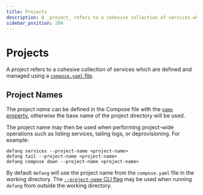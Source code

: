 ```yaml
---
title: Projects
description: A _project_ refers to a cohesive collection of services which are defined and managed using a `compose.yml` file.
sidebar_position: 200
---
```


# Projects

A _project_ refers to a cohesive collection of services which are defined and managed using a [`compose.yaml` file](./compose.md).

## Project Names

The _project name_ can be defined in the Compose file with the [`name` property](https://docs.docker.com/compose/compose-file/04-version-and-name/#name-top-level-element), otherwise the base name of the project directory will be used.

The project name may then be used when performing project-wide operations such as listing services, tailing logs, or deprovisioning. For example:
```
defang services --project-name <project-name>
defang tail --project-name <project-name>
defang compose down --project-name <project-name>
```

By default `defang` will use the project name from the `compose.yaml` file in the working directory. The [`--project-name` CLI flag](/docs/cli/defang) may be used when running `defang` from outside the working directory.
